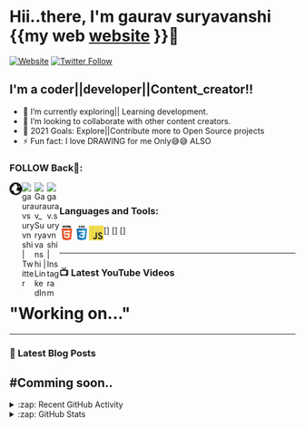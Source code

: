 
# Hii..there, I'm gaurav suryavanshi {{my web [website] }}👋

[![Website](https://img.shields.io/website?label=g-5256.github.io/portfolio/&style=for-the-badge&url=https%3A%2F%2Fg-5256.github.io/portfolio/)](https://linktr.ee/GauravSuryavanshi)
[![Twitter Follow](https://img.shields.io/twitter/follow/gauravsuryvnshi?color=1DA1F2&logo=twitter&style=for-the-badge)](https://twitter.com/intent/follow?original_referer=https%3A%2F%2Fgithub.com%2Fgauravsuryvnshi&screen_name=gauravsuryvnshi)

## I'm a coder||developer||Content_creator!!

- 🌱 I’m currently exploring|| Learning development.
- 👯 I’m looking to collaborate with other content creators.
- 🥅 2021 Goals: Explore||Contribute more to Open Source projects
- ⚡ Fun fact: I love DRAWING for me Only😅😅 ALSO<chess> 

### FOLLOW Back💯:

[<img align="left" alt="https://github.com/G-5256" width="22px" src="https://raw.githubusercontent.com/iconic/open-iconic/master/svg/globe.svg" />][website]
[<img align="left" alt="gauravsuryvnshi | Twitter" width="22px" src="https://cdn.jsdelivr.net/npm/simple-icons@v3/icons/twitter.svg" />][twitter]
[<img align="left" alt="Gaurav_Suryavanshi | LinkedIn" width="22px" src="https://cdn.jsdelivr.net/npm/simple-icons@v3/icons/linkedin.svg" />][linkedin]
[<img align="left" alt="gaurav.suryvnshi | Instagram" width="22px" src="https://cdn.jsdelivr.net/npm/simple-icons@v3/icons/instagram.svg" />][instagram]

<br />

### Languages and Tools:

[<img align="left" alt="HTML5" width="26px" src="https://raw.githubusercontent.com/github/explore/80688e429a7d4ef2fca1e82350fe8e3517d3494d/topics/html/html.png" />]
[<img align="left" alt="CSS3" width="26px" src="https://raw.githubusercontent.com/github/explore/80688e429a7d4ef2fca1e82350fe8e3517d3494d/topics/css/css.png" />]
[<img  align="left" alt="JavaScript" width="26px" src="https://raw.githubusercontent.com/github/explore/80688e429a7d4ef2fca1e82350fe8e3517d3494d/topics/javascript/javascript.png" />]
<br />
<br />

---
### 📺 Latest YouTube Videos

# "Working on..."
---

### 📕 Latest Blog Posts

#Comming soon..
---

<details>
  <summary>:zap: Recent GitHub Activity</summary>
</details>

<details>
  <summary>:zap: GitHub Stats</summary>

  <img align="left" alt="G5256's GitHub Stats" src="https://github-readme-stats.G5256.vercel.app/api?username=G5256&show_icons=true&hide_border=true" />

</details>

[website]: https://g-5256.github.io/portfolio/
[twitter]: https://twitter.com/gauravsuryvnshi
[instagram]: https://instagram.com/gaurav.suryvnshi
[linkedin]: https://www.linkedin.com/in/gaurav-suryavanshi-804a97208
  

